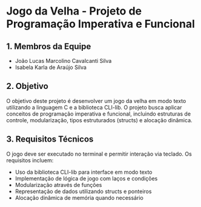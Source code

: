 # Jogo da Velha - Projeto de Programação Imperativa e Funcional

## 1. Membros da Equipe
- João Lucas Marcolino Cavalcanti Silva
- Isabela Karla de Araújo Silva

## 2. Objetivo
O objetivo deste projeto é desenvolver um jogo da velha em modo texto utilizando a linguagem C e a biblioteca CLI-lib. O projeto busca aplicar conceitos de programação imperativa e funcional, incluindo estruturas de controle, modularização, tipos estruturados (structs) e alocação dinâmica.

## 3. Requisitos Técnicos
O jogo deve ser executado no terminal e permitir interação via teclado. Os requisitos incluem:

- Uso da biblioteca CLI-lib para interface em modo texto
- Implementação de lógica de jogo com laços e condições
- Modularização através de funções
- Representação de dados utilizando structs e ponteiros
- Alocação dinâmica de memória quando necessário

